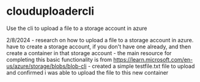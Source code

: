 # clouduploadercli
Use the cli to upload a file to a storage account in azure

2/8/2024 - research on how to upload a file to a storage account in azure. have to create a storage account, if you don't have one already, and then create a container in that storage account
         - the main resource for completing this basic functionality is from https://learn.microsoft.com/en-us/azure/storage/blobs/blob-cli
         - created a simple testfile.txt file to upload and confirmed i was able to upload the file to this new container